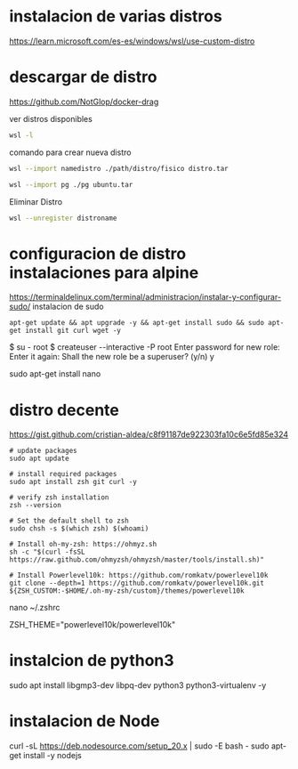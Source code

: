 # instalacion de varias distros

https://learn.microsoft.com/es-es/windows/wsl/use-custom-distro

# descargar de distro
https://github.com/NotGlop/docker-drag


ver distros disponibles
```sh
wsl -l
```

comando para crear nueva distro 
```sh
wsl --import namedistro ./path/distro/fisico distro.tar

wsl --import pg ./pg ubuntu.tar
```

Eliminar Distro
```sh
wsl --unregister distroname
```

# configuracion de distro instalaciones para alpine
https://terminaldelinux.com/terminal/administracion/instalar-y-configurar-sudo/
instalacion de sudo
```
apt-get update && apt upgrade -y && apt-get install sudo && sudo apt-get install git curl wget -y
```

$ su - root
$ createuser --interactive -P root
Enter password for new role:
Enter it again:
Shall the new role be a superuser? (y/n) y



sudo apt-get install nano


# distro decente

https://gist.github.com/cristian-aldea/c8f91187de922303fa10c6e5fd85e324

```
# update packages
sudo apt update

# install required packages
sudo apt install zsh git curl -y

# verify zsh installation
zsh --version

# Set the default shell to zsh
sudo chsh -s $(which zsh) $(whoami)

# Install oh-my-zsh: https://ohmyz.sh
sh -c "$(curl -fsSL https://raw.github.com/ohmyzsh/ohmyzsh/master/tools/install.sh)"

# Install Powerlevel10k: https://github.com/romkatv/powerlevel10k
git clone --depth=1 https://github.com/romkatv/powerlevel10k.git ${ZSH_CUSTOM:-$HOME/.oh-my-zsh/custom}/themes/powerlevel10k
```

nano ~/.zshrc

ZSH_THEME="powerlevel10k/powerlevel10k"


# instalcion de python3

sudo apt install libgmp3-dev libpq-dev python3 python3-virtualenv -y

# instalacion de Node

curl -sL https://deb.nodesource.com/setup_20.x | sudo -E bash -
sudo apt-get install -y nodejs